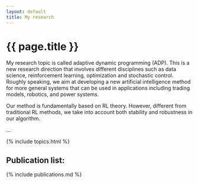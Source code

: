 ```yaml
---
layout: default
title: My research
---
```


<div class="blurb">

<h1>{{ page.title }}</h1>

<p> 
My research topic is called adaptive dynamic programming (ADP). This is a new research direction that involves different disciplines such as data science, reinforcement learning, optimization and stochastic control. Roughly speaking, we aim at developing a new artificial intelligence method for more general systems that can be used in applications including trading models, robotics, and power systems. 	</p>

<p>
Our method is fundamentally based on RL theory. However, different from traditional RL methods, we take into account both stability and robustness in our algorithm. 
</p>

<p>
...
</p>

{% include topics.html %}
	
</div>

## Publication list:
	
{% include publications.md %}



